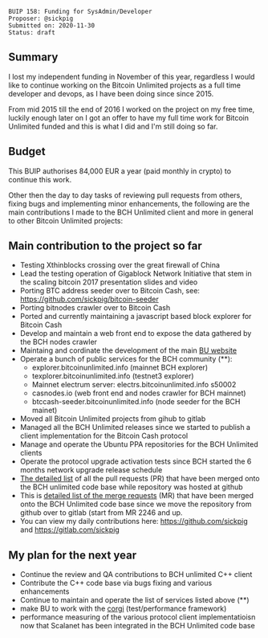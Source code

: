     BUIP 158: Funding for SysAdmin/Developer
    Proposer: @sickpig
    Submitted on: 2020-11-30
    Status: draft

## Summary

I lost my independent funding in November of this year, regardless I would like to continue working on the Bitcoin Unlimited projects as a full time developer and devops, as I have been doing since since 2015.

From mid 2015 till the end of 2016 I worked on the project on my free time, luckily enough later on I got an offer to have my full time work for Bitcoin Unlimited funded and this is what I did and I'm still doing so far.

## Budget

This BUIP authorises 84,000 EUR a year (paid monthly in crypto) to continue this work.

Other then the day to day tasks of reviewing pull requests from others, fixing bugs and implementing minor enhancements, the following are the main contributions I made to the BCH Unlimited client and more in general to other Bitcoin Unlimited projects:


## Main contribution to the project so far

- Testing Xthinblocks crossing over the great firewall of China
- Lead the testing operation of Gigablock Network Initiative that stem in the scaling bitcoin 2017 presentation slides and video
- Porting BTC address seeder over to Bitcoin Cash, see: https://github.com/sickpig/bitcoin-seeder
- Porting bitnodes crawler over to Bitcoin Cash
- Ported and currently maintaining a javascript based block explorer for Bitcoin Cash
- Develop and maintain a web front end to expose the data gathered by the BCH nodes crawler
- Maintaing and cordinate the development of the main [BU website](www.bitcoinunlimited.info)
- Operate a bunch of public services for the BCH community (**):
    * explorer.bitcoinunlimited.info (mainnet BCH explorer)
    * texplorer.bitcoinunlimited.info (testnet3 explorer)
    * Mainnet electrum server: electrs.bitcoinunlimited.info s50002
    * casnodes.io (web front end and nodes crawler for BCH mainnet)
    * btccash-seeder.bitcoinunlimited.info (node seeder for the BCH mainet)
- Moved all Bitcoin Unlimited projects from gihub to gitlab
- Managed all the BCH Unlimited releases since we started to publish a client implementation for the Bitcoin Cash protocol
- Manage and operate the Ubuntu PPA repositories for the BCH Unlimited clients
- Operate the protocol upgrade activation tests since BCH started the 6 months network upgrade release schedule
- [The detailed list](https://github.com/BitcoinUnlimited/BitcoinUnlimited/pulls?q=is%3Apr+sort%3Aupdated-desc+is%3Amerged+author%3Asickpig)  of all the pull requests (PR) that have been merged onto the BCH unlimited code base while repository was hosted at github
- This is [detailed list of the merge requests](https://gitlab.com/bitcoinunlimited/BCHUnlimited/-/merge_requests?author_username=sickpig&page=2&scope=all&sort=created_date&state=merged) (MR) that have been merged onto the BCH Unlimited code base since we move the repository from github over to gitlab (start from MR 2246 and up.
- You can view my daily contributions here: <https://github.com/sickpig> and <https://gitlab.com/sickpig>


## My plan for the next year

- Continue the review and QA contributions to BCH unlimited C++ client
- Contribute the C++ code base via bugs fixing and various enhancements
- Continue to maintain and operate the list of services listed above (**)
- make BU to work with the [corgi](https://gitlab.com/bitcoin-cash-node/bchn-sw/corgi/-/commits/master/) (test/performance framework)
- performance measuring of the various protocol client implementatioisn now that Scalanet has been integrated in the BCH Unlimited code base

